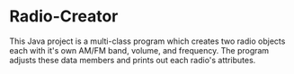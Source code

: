 # Radio-Creator
This Java project is a multi-class program which creates two radio objects each with it's own AM/FM band, volume, and frequency.  The program adjusts these data members and prints out each radio's attributes.

